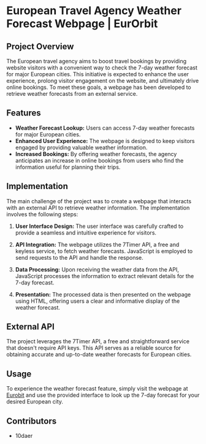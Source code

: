 # European Travel Agency Weather Forecast Webpage | EurOrbit

## Project Overview

The European travel agency aims to boost travel bookings by providing website visitors with a convenient way to check the 7-day weather forecast for major European cities. This initiative is expected to enhance the user experience, prolong visitor engagement on the website, and ultimately drive online bookings. To meet these goals, a webpage has been developed to retrieve weather forecasts from an external service.

## Features

- **Weather Forecast Lookup:** Users can access 7-day weather forecasts for major European cities.
- **Enhanced User Experience:** The webpage is designed to keep visitors engaged by providing valuable weather information.
- **Increased Bookings:** By offering weather forecasts, the agency anticipates an increase in online bookings from users who find the information useful for planning their trips.

## Implementation

The main challenge of the project was to create a webpage that interacts with an external API to retrieve weather information. The implementation involves the following steps:

1. **User Interface Design:** The user interface was carefully crafted to provide a seamless and intuitive experience for visitors.
2. **API Integration:** The webpage utilizes the 7Timer API, a free and keyless service, to fetch weather forecasts. JavaScript is employed to send requests to the API and handle the response.

3. **Data Processing:** Upon receiving the weather data from the API, JavaScript processes the information to extract relevant details for the 7-day forecast.

4. **Presentation:** The processed data is then presented on the webpage using HTML, offering users a clear and informative display of the weather forecast.

## External API

The project leverages the 7Timer API, a free and straightforward service that doesn't require API keys. This API serves as a reliable source for obtaining accurate and up-to-date weather forecasts for European cities.

## Usage

To experience the weather forecast feature, simply visit the webpage at [Eurobit](https.eurobit.netlify.app) and use the provided interface to look up the 7-day forecast for your desired European city.

## Contributors

- 10daer
